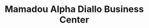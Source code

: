 ---
title: "Mamadou Alpha Diallo Business Center"
url: /zwedru/mamadou-alpha-diallo-business-center/
shop: motorcycle
---